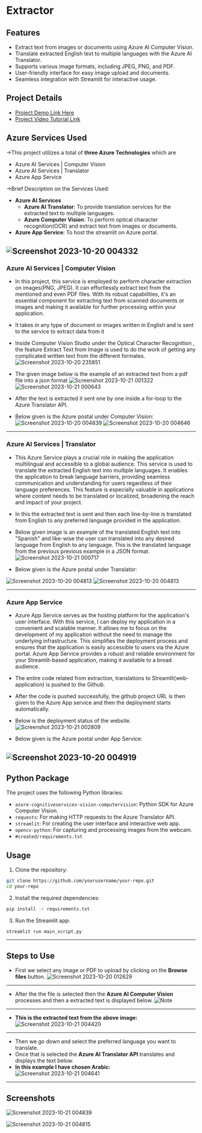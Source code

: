# Extractor

## Features

- Extract text from images or documents using Azure AI Computer Vision.
- Translate extracted English text to multiple languages with the Azure AI Translator.
- Supports various image formats, including JPEG, PNG, and PDF.
- User-friendly interface for easy image upload and documents.
- Seamless integration with Streamlit for interactive usage.

## Project Details

- [Project Demo Link Here](https://extractor9000.azurewebsites.net/)
- [Project Video Tutorial Link](https://youtu.be/bao-gvTKyGc?si=9KZ_3fMeWG69SUF3)

## Azure Services Used

&rarr;This project utilizes a total of **three Azure Technologies** which are 
- Azure AI Services | Computer Vision
- Azure AI Services | Translator
- Azure App Service

&rarr;Brief Description on the Services Used:
* **Azure AI Services**
  * **Azure AI Translator**: To provide translation services for the extracted text to multiple languages.
  * **Azure Computer Vision**: To perform optical character recognition(OCR) and extract text from images or documents.
* **Azure App Service**: To host the streamlit on Azure portal.

![Screenshot 2023-10-20 004332](https://github.com/sho6000/Extractor/assets/57789899/88af003a-6551-4bd5-ae04-b6523e8f55a3)
---
### Azure AI Services | Computer Vision
- In this project, this service is employed to perform character extraction on images(PNG, JPEG). It can effortlessly extract text from the mentioned and even PDF files. With its robust capabilities, it's an essential component for extracting text from scanned documents or images and making it available for further processing within your application.
- It takes in any type of document or images written in English and is sent to the service to extract data from it
- Inside Computer Vision Studio under the Optical Character Recognition , the feature Extract Text from Image is used to do the work of getting any complicated written text from the different formates.
![Screenshot 2023-10-20 235851](https://github.com/sho6000/Extractor/assets/122631521/155ba48c-6f29-4bfe-be7b-d458e617c2fa)


- The given image below is the example of an extracted text from a pdf file into a json format
![Screenshot 2023-10-21 001322](https://github.com/sho6000/Extractor/assets/122631521/4f78e975-32ee-4a5b-8d03-d839f4e4a6b8)
![Screenshot 2023-10-21 000643](https://github.com/sho6000/Extractor/assets/122631521/9d00f13c-4196-422b-8d17-e804d6f9c6ab)


- After the text is extracted it sent one by one inside a for-loop to the Azure Translator API.
- Below given is the Azure postal under Computer Vision:
![Screenshot 2023-10-20 004839](https://github.com/sho6000/Extractor/assets/57789899/1dc11a05-88ed-404a-8a00-5e5d07c5c861)
![Screenshot 2023-10-20 004646](https://github.com/sho6000/Extractor/assets/57789899/aeae7727-2bf6-4c09-a95a-f09c70abdb20)

---
### Azure AI Services | Translator
- This Azure Service plays a crucial role in making the application multilingual and accessible to a global audience. This service is used to translate the extracted English text into multiple languages. It enables the application to break language barriers, providing seamless communication and understanding for users regardless of their language preferences. This feature is especially valuable in applications where content needs to be translated or localized, broadening the reach and impact of your project.

- In this the extracted text is sent and then each line-by-line is translated from English to any preferred language provided in the application.

- Below given image is an example of the translated English text into "Spanish" and like-wise the user can translated into any desired language from English to any language. This is the translated language from the previous previous example in a JSON format.
![Screenshot 2023-10-21 000717](https://github.com/sho6000/Extractor/assets/122631521/f4767cb9-5d94-4442-8a11-8fd1668c8fed)
- Below given is the Azure postal under Translator:

![Screenshot 2023-10-20 004813](https://github.com/sho6000/Extractor/assets/57789899/9d46453f-0e3f-45e1-ae9e-def553f3e60a)
![Screenshot 2023-10-20 004813](https://github.com/sho6000/Extractor/assets/57789899/911a7548-4248-496c-aef1-ab13f9b7d8e3)

---
### Azure App Service
- Azure App Service serves as the hosting platform for the application's user interface. With this service, I can deploy my application in a convenient and scalable manner. It allows me to focus on the development of my application without the need to manage the underlying infrastructure. This simplifies the deployment process and ensures that the application is easily accessible to users via the Azure portal. Azure App Service provides a robust and reliable environment for your Streamlit-based application, making it available to a broad audience.

- The entire code related from extraction, translations to Streamlit(web-application) is pushed to the Github.
- After the code is pushed successfully, the github project URL is then given to the Azure App service and then the deployment starts automatically.
- Below is the deployment status of the website.
![Screenshot 2023-10-21 002809](https://github.com/sho6000/Extractor/assets/122631521/6fa8a094-d682-4c74-aec2-7929e770d441)
- Below given is the Azure postal under App Service:

![Screenshot 2023-10-20 004919](https://github.com/sho6000/Extractor/assets/57789899/5543d46d-0074-4ff3-83df-622da778072d)
---

## Python Package

The project uses the following Python libraries:

- `azure-cognitiveservices-vision-computervision`: Python SDK for Azure Computer Vision.
- `requests`: For making HTTP requests to the Azure Translator API.
- `streamlit`: For creating the user interface and interactive web app.
- `opencv-python`: For capturing and processing images from the webcam.
- `#created/requirements.txt`

## Usage

1. Clone the repository:

```bash
git clone https://github.com/yourusername/your-repo.git
cd your-repo
```

2. Install the required dependencies:

```bash
pip install -r requirements.txt
```

3. Run the Streamlit app:

```bash
streamlit run main_script.py
```
---

## Steps to Use
- First  we select any image or PDF to upload by clicking on the **Browse files** button.
![Screenshot 2023-10-20 012629](https://github.com/sho6000/sho6000/assets/57789899/bb8624b5-a4b6-4300-9e5a-bcba3bb02adf)
---
- After the the file is selected then the **Azure AI Computer Vision** processes and then a extracted text is displayed below.
![Note](https://github.com/sho6000/Extractor/assets/122631521/2f4e3c8c-ba31-40a2-881c-ba1d471e553b)
---
- **This is the extracted text from the above image:**
![Screenshot 2023-10-21 004420](https://github.com/sho6000/Extractor/assets/122631521/48ae59b9-f9dc-4411-9ef5-9d6ed849273f)
---
- Then we go down and select the preferred language you want to translate.
- Once that is selected the **Azure AI Translator API** translates and displays the text below.
- **In this example I have chosen Arabic:**
![Screenshot 2023-10-21 004641](https://github.com/sho6000/Extractor/assets/122631521/0cf753fa-2358-4609-a42f-7d68c4be260d)
---


## Screenshots

![Screenshot 2023-10-21 004839](https://github.com/sho6000/Extractor/assets/122631521/4586f45c-7d1f-41d4-bb91-0de322e5d442)

![Screenshot 2023-10-21 004815](https://github.com/sho6000/Extractor/assets/122631521/c865ee66-c2ab-426b-b39a-76fbd633ae4e)


